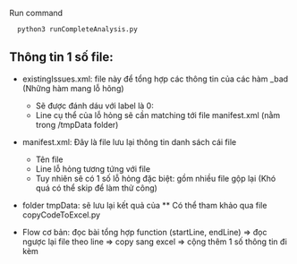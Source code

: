 Run command

```python
  python3 runCompleteAnalysis.py 
```
## Thông tin 1 số file: 
- existingIssues.xml: file này để tổng hợp các thông tin của các hàm _bad (Những hàm mang lỗ hõng)
  + Sẽ được đánh dáu với label là 0:
  + Line cụ thể của lỗ hỏng sẽ cần matching tới file manifest.xml (nằm trong /tmpData folder)
- manifest.xml: Đây là file lưu lại thông tin danh sách cái file 
  + Tên file
  + Line lỗ hỏng tương tứng với file
  + Tuy nhiên sẽ có 1 số lỗ hỏng đặc biệt: gồm nhiều file gộp lại (Khó quá có thể skip để làm thử công)

- folder tmpData: sẽ lưu lại kết quả của
** Có thể tham khảo qua file copyCodeToExcel.py
- Flow cơ bản: đọc bài tổng hợp function (startLine, endLine) => đọc ngược lại file theo line => copy sang excel => cộng thêm 1 số thông tin đi kèm
